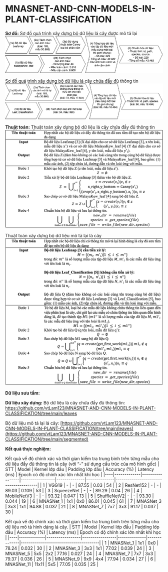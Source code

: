 # MNASNET-AND-CNN-MODELS-IN-PLANT-CLASSIFICATION

**Sơ đồ:**
Sơ đồ quá trình xây dựng bộ dữ liệu lá cây được mô tả lại
<img src="image/Tiền xử lý RGB.png">

Sơ đồ quá trình xây dựng bộ dữ liệu lá cây chứa đầy đủ thông tin
<img src="image/Tiền xử lý Gray.png">

**Thuật toán:**
Thuật toán xây dựng bộ dữ liệu lá cây chứa đầy đủ thông tin
<img src="image/RGB_algorithm.png">

Thuật toán xây dựng bộ dữ liệu mô tả lại lá cây
<img src="image/Gray_algorithm.png">

**Dữ liệu sưu tầm:**


**Dữ liệu xây dựng:**
Bộ dữ liệu lá cây chứa đầy đủ thông tin: https://github.com/vtLam123/MNASNET-AND-CNN-MODELS-IN-PLANT-CLASSIFICATION/tree/main/leaves

Bộ dữ liệu mô tả lại lá cây: [https://github.com/vtLam123/MNASNET-AND-CNN-MODELS-IN-PLANT-CLASSIFICATION/tree/main/leaves](https://github.com/vtLam123/MNASNET-AND-CNN-MODELS-IN-PLANT-CLASSIFICATION/tree/main/segmented)


**Kết quả thực nghiệm:**

Kết quả về độ chính xác và thời gian kiểm tra trung bình trên từng mẫu cho dữ liệu đầy đủ thông tin lá cây
(với “-” sử dụng cấu trúc của mô hình gốc)
| STT | Model       | Kernel lớp đầu | Padding lớp đầu | Accuracy (%) | Latency (ms) | Epoch có độ chính xác lớn nhất khi học |
|----|-------------|-----------------|-----------------|--------------|--------------|---------------------------------------|
| 1  | VGG19       | -               | -               | 87.55        | 0.03         | 54                                    |
| 2  | ResNet152   | -               | -               | 89.03        | 0.109        | 53                                    |
| 3  | SqueezeNet  | -               | -               | 89.29        | 0.04         | 26                                    |
| 4  | MobileNetV3 | -               | -               | 93.32        | 0.047        | 13                                    |
| 5  | ShuffleNetV2| -               | -               | 93.30        | 0.044        | 19                                    |
| 6  | MNASNet_1   | 1x1             | 0x0             | 86.01        | 0.045        | 61                                    |
| 7  | MNASNet_3   | 3x3             | 1x1             | 94.88        | 0.037        | 21                                    |
| 8  | MNASNet_7   | 7x7             | 3x3             | 91.17        | 0.037        | 30                                    |


Kết quả về độ chính xác và thời gian kiểm tra trung bình trên từng mẫu cho dữ liệu mô tả hình dáng lá cây.
| STT | Model       | Kernel lớp đầu | Padding lớp đầu | Accuracy (%) | Latency (ms) | Epoch có độ chính xác lớn nhất khi học |
|----|-------------|-----------------|-----------------|--------------|--------------|---------------------------------------|
| 1  | MNASNet_1   | 1x1             | 0x0             | 78.24        | 0.032        | 30                                    |
| 2  | MNASNet_3   | 3x3             | 1x1             | 77.02        | 0.039        | 24                                    |
| 3  | MNASNet_5   | 5x5             | 2x2             | 77.16        | 0.027        | 24                                    |
| 4  | MNASNet_7   | 7x7             | 3x3             | 79.37        | 0.036        | 26                                    |
| 5  | MNASNet_9   | 9x9             | 4x4             | 77.94        | 0.034        | 27                                    |
| 6  | MNASNet_11  | 11x11           | 5x5             | 77.05        | 0.035        | 25                                    |
